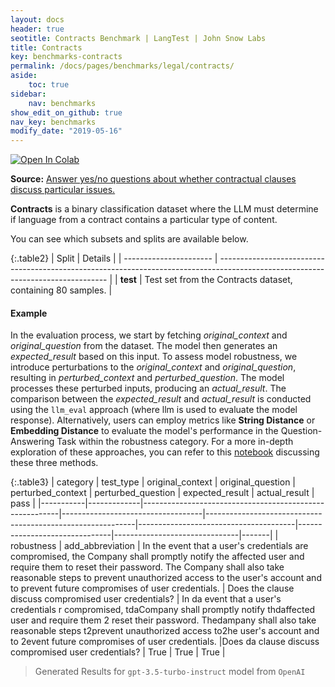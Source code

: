 ```yaml
---
layout: docs
header: true
seotitle: Contracts Benchmark | LangTest | John Snow Labs
title: Contracts
key: benchmarks-contracts
permalink: /docs/pages/benchmarks/legal/contracts/
aside:
    toc: true
sidebar:
    nav: benchmarks
show_edit_on_github: true
nav_key: benchmarks
modify_date: "2019-05-16"
---
```


[![Open In Colab](https://colab.research.google.com/assets/colab-badge.svg)](https://colab.research.google.com/github/JohnSnowLabs/langtest/blob/main/demo/tutorials/llm_notebooks/dataset-notebooks/LegalQA_Datasets.ipynb)

**Source:** [Answer yes/no questions about whether contractual clauses discuss particular issues.](https://github.com/HazyResearch/legalbench/tree/main/tasks/contract_qa)

**Contracts** is a binary classification dataset where the LLM must determine if language from a contract contains a particular type of content.

You can see which subsets and splits are available below.

{:.table2}
| Split                  | Details                                                                                                                          |
| ---------------------- | -------------------------------------------------------------------------------------------------------------------------------- |
| **test**       | Test set from the Contracts dataset, containing 80 samples.                                                   |

#### Example

In the evaluation process, we start by fetching *original_context* and *original_question* from the dataset. The model then generates an *expected_result* based on this input. To assess model robustness, we introduce perturbations to the *original_context* and *original_question*, resulting in *perturbed_context* and *perturbed_question*. The model processes these perturbed inputs, producing an *actual_result*. The comparison between the *expected_result* and *actual_result* is conducted using the `llm_eval` approach (where llm is used to evaluate the model response). Alternatively, users can employ metrics like **String Distance** or **Embedding Distance** to evaluate the model's performance in the Question-Answering Task within the robustness category. For a more in-depth exploration of these approaches, you can refer to this [notebook](https://colab.research.google.com/github/JohnSnowLabs/langtest/blob/main/demo/tutorials/misc/Evaluation_Metrics.ipynb) discussing these three methods.


{:.table3}
| category   | test_type    | original_context                                         | original_question                  | perturbed_context                                           | perturbed_question                     | expected_result                | actual_result                  | pass   |
|-----------|-------------|---------------------------------------------------------|-----------------------------------|------------------------------------------------------------|---------------------------------------|-------------------------------|-------------------------------|-------|
| robustness | add_abbreviation | In the event that a user's credentials are compromised, the Company shall promptly notify the affected user and require them to reset their password. The Company shall also take reasonable steps to prevent unauthorized access to the user's account and to prevent future compromises of user credentials. | Does the clause discuss compromised user credentials? | In da event that a user's credentials r compromised, tdaCompany shall promptly notify thdaffected user and require them 2 reset their password. Thedampany shall also take reasonable steps t2prevent unauthorized access to2he user's account and to 2event future compromises of user credentials. |Does da clause discuss compromised user credentials? | True	 | True  | True |


> Generated Results for `gpt-3.5-turbo-instruct` model from `OpenAI`
